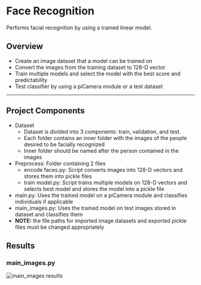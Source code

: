 # Face Recognition 

Performs facial recognition by using a trained linear model.

## Overview
* Create an image dataset that a model can be trained on
* Convert the images from the training dataset to 128-D vector
* Train multiple models and select the model with the best score and predictability
* Test classifier by using a piCamera module or a test dataset
___

## Project Components
* Dataset
	* Dataset is divided into 3 components: train, validation, and test.
	* Each folder contains an inner folder with the images of the people desired to be facially recognized
	* Inner folder should be named after the person contained in the images
* Preprocess: Folder containing 2 files
	* encode faces.py: Script converts images into 128-D vectors and stores them into pickle files
	* train model.py: Script trains multiple models on 128-D vectors and selects best model and stores the model into a pickle file
* main.py: Uses the trained model on a piCamera module and classifies individuals if applicable 
* main_images.py: Uses the trained model on test images stored in dataset and classifies them  
* **NOTE:** the file paths for imported image datasets and exported pickle files must be changed appropriately

## Results
### main_images.py
![main_images results](mj.jpg)  

